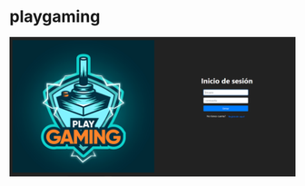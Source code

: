# playgaming


<img src="https://github.com/samuelvalverde28/playgaming/blob/master/imagenesplaygaming/login.PNG" >
